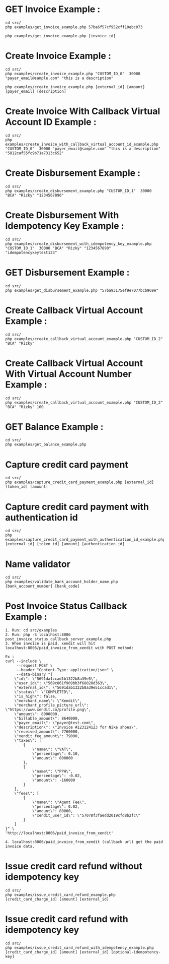 # GET Invoice Example : #
```
cd src/
php examples/get_invoice_example.php 57ba6f57cf952cff10ebc073
```

```
php examples/get_invoice_example.php [invoice_id]
```

# Create Invoice Example : #

```
cd src/
php examples/create_invoice_example.php "CUSTOM_ID_0"  30000 "payer_email@sample.com" "this is a description"
```

```
php examples/create_invoice_example.php [external_id] [amount] [payer_email] [description]
```

# Create Invoice With Callback Virtual Account ID Example : #

```
cd src/
php examples/create_invoice_with_callback_virtual_account_id_example.php "CUSTOM_ID_0"  30000 "payer_email@sample.com" "this is a description" "5812caf55fc9b71a7313c652"
```

# Create Disbursement Example : #
```
cd src/
php examples/create_disbursement_example.php "CUSTOM_ID_1"  30000 "BCA" "Rizky" "1234567890"
```

# Create Disbursement With Idempotency Key Example : #
```
cd src/
php examples/create_disbursement_with_idempotency_key_example.php "CUSTOM_ID_1"  30000 "BCA" "Rizky" "1234567890" "idempotencykeytest123"
```

# GET Disbursement Example : #
```
cd src/
php examples/get_disbursement_example.php "57ba93175ef9e7077bcb969e"
```

# Create Callback Virtual Account Example : #
```
cd src/
php examples/create_callback_virtual_account_example.php "CUSTOM_ID_2" "BCA" "Rizky"
```

# Create Callback Virtual Account With Virtual Account Number Example : #
```
cd src/
php examples/create_callback_virtual_account_example.php "CUSTOM_ID_2" "BCA" "Rizky" 100
```

# GET Balance Example : #
```
cd src/
php examples/get_balance_example.php
```

# Capture credit card payment
```
cd src/
php examples/capture_credit_card_payment_example.php [external_id] [token_id] [amount] 
```

# Capture credit card payment with authentication id
```
cd src/
php examples/capture_credit_card_payment_with_authentication_id_example.php [external_id] [token_id] [amount] [authentication_id]
```

# Name validator
```
cd src/
php examples/validate_bank_account_holder_name.php [bank_account_number] [bank_code]
```

# Post Invoice Status Callback Example : #
```
1. Run: cd src/examples
2. Run: php -S localhost:8006 post_invoice_status_callback_server_example.php
3. When invoice is paid, xendit will hit localhost:8006/paid_invoice_from_xendit with POST method:

Ex :
curl --include \
     --request POST \
     --header "Content-Type: application/json" \
     --data-binary "{
    \"id\": \"5691da1ccad1b1322b8a39e5\",
    \"user_id\": \"569c861f909bb3f68020d363\",
    \"external_id\": \"5691dab1322b8a39e51ccad1\",
    \"status\": \"COMPLETED\",
    \"is_high\": false,
    \"merchant_name\": \"Xendit\",
    \"merchant_profile_picture_url\": \"https://www.xendit.co/profile.png\",
    \"amount\": 8000000,
    \"billable_amount\": 8640000,
    \"payer_email\": \"payer@test.com\",
    \"description\": \"Invoice #123124123 for Nike shoes\",
    \"received_amount\": 7760000,
    \"xendit_fee_amount\": 79000,
    \"taxes\": [
        {
            \"name\": \"VAT\",
            \"percentage\": 0.10,
            \"amount\": 800000
        },
        {
            \"name\": \"PPH\",
            \"percentage\": -0.02,
            \"amount\": -160000
        }
    ],
    \"fees\": [
        {
            \"name\": \"Agent Fee\",
            \"percentage\": 0.02,
            \"amount\": 80000,
            \"xendit_user_id\": \"57078f3faedd2019cfd8b2fc\"
        }
    ]
}" \
'http://localhost:8006/paid_invoice_from_xendit'

4. localhost:8006/paid_invoice_from_xendit (callback url) get the paid invoice data.
```

# Issue credit card refund without idempotency key
```
cd src/
php examples/issue_credit_card_refund_example.php [credit_card_charge_id] [amount] [external_id]
```

# Issue credit card refund with idempotency key
```
cd src/
php examples/issue_credit_card_refund_with_idempotency_example.php [credit_card_charge_id] [amount] [external_id] [optional-idempotency-key]
```

